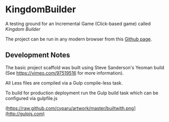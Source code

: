 KingdomBuilder
==============

A testing ground for an Incremental Game (Click-based game) called *Kingdom Builder*

The project can be run in any modern browser from this [Github page](http://kevinroberts.github.io/kingdomBuilder/).

Development Notes
---------------------
The basic project scaffold was built using Steve Sanderson's Yeoman build (See https://vimeo.com/97519516 for more information).

All Less files are compiled via a Gulp compile-less task.

To build for production deployment run the Gulp build task which can be configured via gulpfile.js

(https://raw.github.com/cyparu/artwork/master/builtwith.png](http://gulpjs.com)
